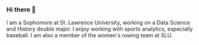 ### Hi there 👋

I am a Sophomore at St. Lawrence University, working on a Data Science and History double major. I enjoy working with sports analytics, especially baseball. I am also a member of the women's rowing team at SLU. 

<!--
**abigailwsmith/abigailwsmith** is a ✨ _special_ ✨ repository because its `README.md` (this file) appears on your GitHub profile.

Here are some ideas to get you started:

- 🔭 I’m currently working on ...
- 🌱 I’m currently learning ...
- 👯 I’m looking to collaborate on ...
- 🤔 I’m looking for help with ...
- 💬 Ask me about ...
- 📫 How to reach me: ...
- 😄 Pronouns: ...
- ⚡ Fun fact: ...
-->
